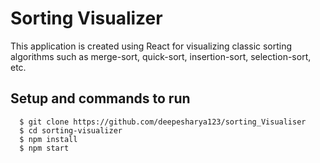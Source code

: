 # Sorting Visualizer

This application is created using React for visualizing classic sorting algorithms such as merge-sort, quick-sort, insertion-sort, selection-sort, etc.

## Setup and commands to run

```
  $ git clone https://github.com/deepesharya123/sorting_Visualiser
  $ cd sorting-visualizer
  $ npm install
  $ npm start
```
